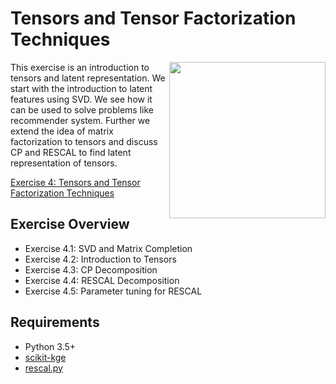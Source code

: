 # Tensors and Tensor Factorization Techniques

<img align="right" src="http://sda.cs.uni-bonn.de/wp-content/uploads/2017/10/Smart-Data-Analytics.png" width="250px" />

This exercise is an introduction to tensors and latent representation. We start with the introduction to latent features using SVD. We see how it can be used to solve problems like recommender system. Further we extend the idea of matrix factorization to tensors and discuss CP and RESCAL to find latent representation of tensors. 

[Exercise 4: Tensors and Tensor Factorization Techniques](https://github.com/SmartDataAnalytics/Knowledge-Graph-Analysis-Programming-Exercises/blob/master/Exercise_04/Exercise-4.ipynb)

## Exercise Overview

* Exercise 4.1: SVD and Matrix Completion
* Exercise 4.2: Introduction to Tensors
* Exercise 4.3: CP Decomposition
* Exercise 4.4: RESCAL Decomposition
* Exercise 4.5: Parameter tuning for RESCAL

## Requirements
* Python 3.5+
* [scikit-kge](https://github.com/mnick/scikit-kge) 
* [rescal.py](https://github.com/mnick/rescal.py)
